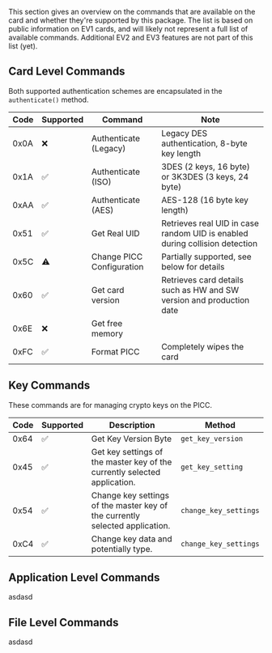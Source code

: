 

This section gives an overview on the commands that are available on the card and whether they're supported by this package.
The list is based on public information on EV1 cards, and will likely not represent a full list of available commands.
Additional EV2 and EV3 features are not part of this list (yet).

## Card Level Commands

Both supported authentication schemes are encapsulated in the `authenticate()` method.

| Code | Supported          | Command                   | Note                                                                        |
| ---- | ------------------ | ------------------------- | --------------------------------------------------------------------------- |
| 0x0A | :x:                | Authenticate (Legacy)     | Legacy DES authentication, 8-byte key length                                |
| 0x1A | :white_check_mark: | Authenticate (ISO)        | 3DES (2 keys, 16 byte) or 3K3DES (3 keys, 24 byte)                          |
| 0xAA | :white_check_mark: | Authenticate (AES)        | AES-128 (16 byte key length)                                                |
| 0x51 | :white_check_mark: | Get Real UID              | Retrieves real UID in case random UID is enabled during collision detection |
| 0x5C | :warning:          | Change PICC Configuration | Partially supported, see below for details                                  |
| 0x60 | :white_check_mark: | Get card version          | Retrieves card details such as HW and SW version and production date        |
| 0x6E | :x:                | Get free memory           |                                                                             |
| 0xFC | :white_check_mark: | Format PICC               | Completely wipes the card                                                   |

## Key Commands

These commands are for managing crypto keys on the PICC.

| Code | Supported          | Description                                                                  | Method                |
| ---- | ------------------ | ---------------------------------------------------------------------------- | --------------------- |
| 0x64 | :white_check_mark: | Get Key Version Byte                                                         | `get_key_version`     |
| 0x45 | :white_check_mark: | Get key settings of the master key of the currently selected application.    | `get_key_setting`     |
| 0x54 | :white_check_mark: | Change key settings of the master key of the currently selected application. | `change_key_settings` |
| 0xC4 | :white_check_mark: | Change key data and potentially type.                                        | `change_key_settings` |

## Application Level Commands

asdasd

## File Level Commands

asdasd
